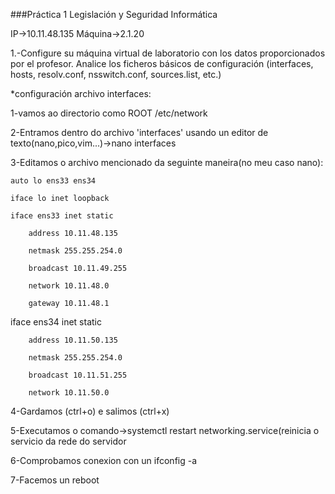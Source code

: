 ###Práctica 1 Legislación y Seguridad Informática

IP->10.11.48.135
Máquina->2.1.20

1.-Configure su máquina virtual de laboratorio con los datos proporcionados por el profesor. Analice los ficheros básicos de configuración (interfaces, hosts, resolv.conf, nsswitch.conf, sources.list, etc.)

*configuración archivo interfaces:

1-vamos ao directorio como ROOT /etc/network

2-Entramos dentro do archivo 'interfaces' usando un editor de texto(nano,pico,vim...)->nano interfaces

3-Editamos o archivo mencionado da seguinte maneira(no meu caso nano):

	auto lo ens33 ens34
 
	iface lo inet loopback
 
	iface ens33 inet static
 
  		address 10.11.48.135
    
  		netmask 255.255.254.0
    
   		broadcast 10.11.49.255
     
   		network 10.11.48.0
     
    	gateway 10.11.48.1
     
  iface ens34 inet static
  
     	address 10.11.50.135
      
     	netmask 255.255.254.0
      
     	broadcast 10.11.51.255
      
     	network 10.11.50.0
      
4-Gardamos (ctrl+o) e salimos (ctrl+x)

5-Executamos o comando->systemctl restart networking.service(reinicia o servicio da rede do servidor

6-Comprobamos conexion con un ifconfig -a

7-Facemos un reboot



